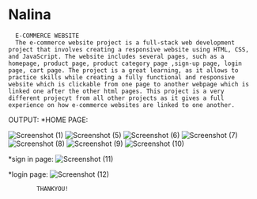 # Nalina
      E-COMMERCE WEBSITE
      The e-commerce website project is a full-stack web development project that involves creating a responsive website using HTML, CSS, and JavaScript. The website includes several pages, such as a homepage, product page, product category page ,sign-up page, login page, cart page. The project is a great learning, as it allows to practice skills while creating a fully functional and responsive website which is clickable from one page to another webpage which is linked one after the other html pages. This project is a very different projecyt from all other projects as it gives a full experience on how e-commerce websites are linked to one another.

OUTPUT:
   *HOME PAGE:
   
![Screenshot (1)](https://github.com/user-attachments/assets/d3f6b47f-d735-4aa4-a674-46d4fd9fda9a)
![Screenshot (5)](https://github.com/user-attachments/assets/fe768846-1371-45fd-bc3e-1939e0857508)
![Screenshot (6)](https://github.com/user-attachments/assets/a8c28213-ab45-4e4a-85ec-086aed8cb2d4)
![Screenshot (7)](https://github.com/user-attachments/assets/6768f0ca-e386-4f64-bb9c-a9c4b325ff1b)
![Screenshot (8)](https://github.com/user-attachments/assets/a7193431-1a47-4694-9698-f958b2b463c2)
![Screenshot (9)](https://github.com/user-attachments/assets/9d857206-c190-40bb-84b4-d490cae95b6b)
![Screenshot (10)](https://github.com/user-attachments/assets/ca986337-c4c1-468c-b193-2ac3ffe4fcb4)

  *sign in page:
![Screenshot (11)](https://github.com/user-attachments/assets/ee22b971-108f-4ff0-ad30-deae51727e13)

   *login page:
![Screenshot (12)](https://github.com/user-attachments/assets/05a9e16c-a88d-437f-a63e-08db0b9d9407)

            THANKYOU!
